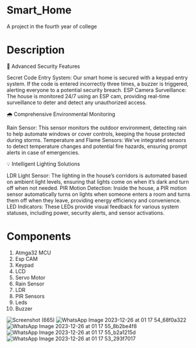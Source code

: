 # Smart_Home
A project in the fourth year of college

# Description

🔐 Advanced Security Features

Secret Code Entry System: Our smart home is secured with a keypad entry system. If the code is entered incorrectly three times, a buzzer is triggered, alerting everyone to a potential security breach.
ESP Camera Surveillance: The house is monitored 24/7 using an ESP cam, providing real-time surveillance to deter and detect any unauthorized access.

🌧️ Comprehensive Environmental Monitoring

Rain Sensor: This sensor monitors the outdoor environment, detecting rain to help automate windows or cover controls, keeping the house protected during storms.
Temperature and Flame Sensors: We've integrated sensors to detect temperature changes and potential fire hazards, ensuring prompt alerts in case of emergencies.

💡 Intelligent Lighting Solutions

LDR Light Sensor: The lighting in the house’s corridors is automated based on ambient light levels, ensuring that lights come on when it’s dark and turn off when not needed.
PIR Motion Detection: Inside the house, a PIR motion sensor automatically turns on lights when someone enters a room and turns them off when they leave, providing energy efficiency and convenience.
LED Indicators: These LEDs provide visual feedback for various system statuses, including power, security alerts, and sensor activations.

# Components
1. Atmga32 MCU
2. Esp CAM
3. Keypad
4. LCD
5. Servo Motor
6. Rain Sensor
7. LDR
8. PIR Sensors
9. Leds
10. Buzzer

![Screenshot (665)](https://github.com/user-attachments/assets/795efb20-6375-4c81-98b7-7a6a99678839)
![WhatsApp Image 2023-12-26 at 01 17 54_68f0a322](https://github.com/user-attachments/assets/80e8a4c5-be5e-43fd-83b1-4efb7d7aac5f)
![WhatsApp Image 2023-12-26 at 01 17 55_8b2be4f8](https://github.com/user-attachments/assets/7122a2a0-c930-404c-bd58-759b31d0a7b7)
![WhatsApp Image 2023-12-26 at 01 17 55_b2a1215d](https://github.com/user-attachments/assets/188676cc-19f4-446c-8a98-246f29c4e160)
![WhatsApp Image 2023-12-26 at 01 17 53_293f7017](https://github.com/user-attachments/assets/26c65a40-815f-4107-bc09-62e7424245b0)


